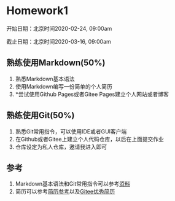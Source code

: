 # Homework1

开始日期：北京时间2020-02-24, 09:00am

截止日期：北京时间2020-03-16, 09:00am

## 熟练使用Markdown(50%)

1. 熟悉Markdown基本语法
2. 使用Markdown编写一份简单的个人简历
3. *尝试使用Github Pages或者Gitee Pages建立个人网站或者博客

## 熟练使用Git(50%)

1. 熟悉Git常用指令，可以使用IDE或者GUI客户端
2. 在Github或者Gitee上建立个人代码仓库，以后在上面提交作业
3. 仓库设定为私人仓库，邀请我进入即可

## 参考

1. Markdown基本语法和Git常用指令可以参考[资料](../resource/resource.md)
2. 简历可以参考[简历参考](./hw1/sample.md)以及[Gitee优秀简历](https://gitee.com/cool-resume)